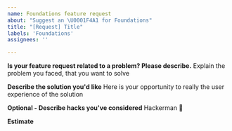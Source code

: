 ```yaml
---
name: Foundations feature request
about: "Suggest an \U0001F4A1 for Foundations"
title: "[Request] Title"
labels: 'Foundations'
assignees: ''

---
```


**Is your feature request related to a problem? Please describe.**
Explain the problem you faced, that you want to solve

**Describe the solution you'd like**
Here is your opportunity to really the user experience of the solution

**Optional - Describe hacks you've considered**
Hackerman 🤯

**Estimate**
